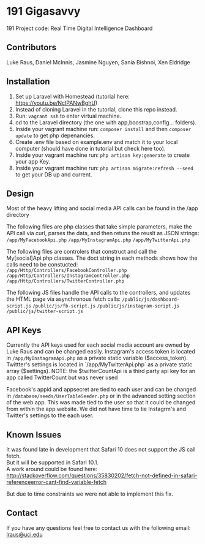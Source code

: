 # 191 Gigasavvy
191 Project code: Real Time Digital Intelligence Dashboard

## Contributors
Luke Raus, Daniel McInnis, Jasmine Nguyen, Sania Bishnoi, Xen Eldridge

## Installation
1. Set up Laravel with Homestead (tutorial here: https://youtu.be/NcIPANwBghU)
2. Instead of cloning Laravel in the tutorial, clone this repo instead.
3. Run: `vagrant ssh` to enter virtual machine.
4. cd to the Laravel directory (the one with app,boostrap,config... folders).
5. Inside your vagrant machine run: `composer install` and then `composer update` to get php depenancies.
6. Create .env file based on example.env and match it to your local computer (should have done in tutorial but check here too).
7. Inside your vagrant machine run: `php artisan key:generate` to create your app Key.
8. Inside your vagrant machine run: `php artisan migrate:refresh --seed` to get your DB up and current.

## Design
Most of the heavy lifting and social media API calls can be found in the /app directory

The following files are php classes that take simple parameters, make the API call via curl,
parses the data, and then retuns the reuslt as JSON strings:
`/app/MyFacebookApi.php`
`/app/MyInstagramApi.php`
`/app/MyTwitterApi.php`

The following files are controlers that construct and call the My[social]Api.php classes.
The doct string in each methods shows how the calls need to be constucted:   
`/app/Http/Controllers/FacebookController.php`
`/app/Http/Controllers/InstagramController.php`
`/app/Http/Controllers/TwitterController.php`

The following JS files handle the API calls to the controllers, and updates the HTML page via asynchronous fetch calls:
`/public/js/dashboard-script.js`
`/public/js/fb-script.js`
`/public/js/instagram-script.js`
`/public/js/twitter-script.js`

## API Keys

Currently the API keys used for each social media account are owned by Luke Raus and can be changed easily.
Instagram's access token is located in `/app/MyInstagramApi.php` as a private static variable ($access_token).
Twittter's settings is located in `/app/MyTwitterApi.php` as a private static array ($settings). 
	NOTE: the $twitterCountApi is a third party api key for an app called TwitterCount but was never used

Facebook's appid and appsecret are tied to each user and can be changed in `/database/seeds/UserTableSeeder.php`
or in the advanced setting section of the web app.
This was made tied to the user so that it could be changed from within the app website.
We did not have time to tie Instagrm's and Twitter's settings to the each user.

## Known Issues

It was found late in development that Safari 10 does not support the JS call fetch.  
But it will be supported in Safari 10.1.  
A work around could be found here:
http://stackoverflow.com/questions/35830202/fetch-not-defined-in-safari-referenceerror-cant-find-variable-fetch

But due to time constraints we were not able to implement this fix.

## Contact

If you have any questions feel free to contact us with the following email:
lraus@uci.edu